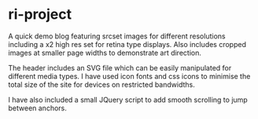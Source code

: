 # ri-project 

A quick demo blog featuring srcset images for different resolutions including a x2 high res set for retina type displays. Also includes cropped images at smaller page widths to demonstrate art direction.

The header includes an SVG file which can be easily manipulated for different media types. I have used icon fonts and css icons to minimise the total size of the site for devices on restricted bandwidths.

I have also included a small JQuery script to add smooth scrolling to jump between anchors.